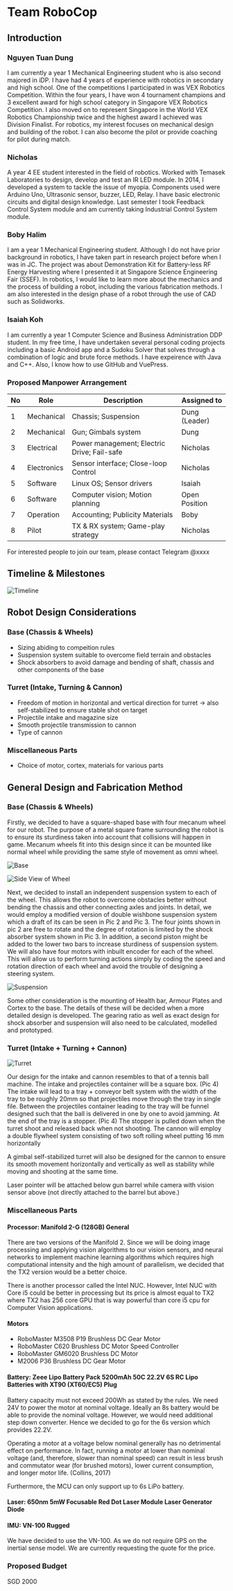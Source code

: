 # Team RoboCop

## Introduction

### Nguyen Tuan Dung

I am currently a year 1 Mechanical Engineering student who is also second majored in iDP. I have had 4 years of experience with robotics in secondary and high school. One of the competitions I participated in was VEX Robotics Competition. Within the four years, I have won 4 tournament champions and 3 excellent award for high school category in Singapore VEX Robotics Competition. I also moved on to represent Singapore in the World VEX Robotics Championship twice and the highest award I achieved was Division Finalist. For robotics, my interest focuses on mechanical design and building of the robot. I can also become the pilot or provide coaching for pilot during match.

### Nicholas

A year 4 EE student interested in the field of robotics. Worked with Temasek Laboratories to design, develop and test an IR LED module. In 2014, I developed a system to tackle the issue of myopia. Components used were Arduino Uno, Ultrasonic sensor, buzzer, LED, Relay. I have basic electronic circuits and digital design knowledge. Last semester I took Feedback Control System module and am currently taking Industrial Control System module.

### Boby Halim

I am a year 1 Mechanical Engineering student. Although I do not have prior background in robotics, I have taken part in research project before when I was in JC. The project was about Demonstration Kit for Battery-less RF Energy Harvesting where I presented it at Singapore Science Engineering Fair (SSEF). In robotics, I would like to learn more about the mechanics and the process of building a robot, including the various fabrication methods. I am also interested in the design phase of a robot through the use of CAD such as Solidworks.

### Isaiah Koh

I am currently a year 1 Computer Science and Business Administration DDP student. In my free time, I have undertaken several personal coding projects including a basic Android app and a Sudoku Solver that solves through a combination of logic and brute force methods. I have expeirence with Java and C++. Also, I know how to use GitHub and VuePress.

### Proposed Manpower Arrangement
No| Role          |  Description                        | Assigned to       | 
--|---------------|---                                  |---                |
 1|  Mechanical   |  Chassis; Suspension                |  Dung (Leader)   |
 2|  Mechanical   |  Gun; Gimbals system                | Dung  |
 3|  Electrical   |  Power management; Electric Drive; Fail-safe   |  Nicholas |
 4|  Electronics  |  Sensor interface; Close-loop Control | Nicholas | 
 5|  Software     | Linux OS; Sensor drivers            | Isaiah     | 
 6|  Software     | Computer vision; Motion planning    | Open Position     | 
 7|  Operation    | Accounting; Publicity Materials     | Boby     |  
 8|  Pilot        | TX & RX system; Game-play strategy  |  Nicholas            |

 For interested people to join our team, please contact Telegram @xxxx 

## Timeline & Milestones

![Timeline](./assets/robocop-timeline.jpg)

## Robot Design Considerations

### Base (Chassis & Wheels)

* Sizing abiding to compeition rules
* Suspension system suitable to overcome field terrain and obstacles
* Shock absorbers to avoid damage and bending of shaft, chassis and other components of the base

### Turret (Intake, Turning & Cannon)

* Freedom of motion in horizontal and vertical direction for turret -> also self-stabilized to ensure stable shot on target
* Projectile intake and magazine size 
* Smooth projectile transmission to cannon 
* Type of cannon 

### Miscellaneous Parts

* Choice of motor, cortex, materials for various parts

## General Design and Fabrication Method

### Base (Chassis & Wheels)

Firstly, we decided to have a square-shaped base with four mecanum wheel for our robot. The purpose of a metal square frame surrounding the robot is to ensure its sturdiness taken into account that collisions will happen in game. Mecanum wheels fit into this design since it can be mounted like normal wheel while providing the same style of movement as omni wheel.

![Base](./assets/robocop-base.jpg)

![Side View of Wheel](./assets/robocop-wheelside.jpg)

Next, we decided to install an independent suspension system to each of the wheel. This allows the robot to overcome obstacles better without bending the chassis and other connecting axles and joints. In detail, we would employ a modified version of double wishbone suspension system which a draft of its can be seen in Pic 2 and Pic 3. The four joints shown in pic 2 are free to rotate and the degree of rotation is limited by the shock absorber system shown in Pic 3.  In addition, a second piston might be added to the lower two bars to increase sturdiness of suspension system. We will also have four motors with inbuilt encoder for each of the wheel. This will allow us to perform turning actions simply by coding the speed and rotation direction of each wheel and avoid the trouble of designing a steering system.

![Suspension](./assets/robocop-suspension.jpg)

Some other consideration is the mounting of Health bar, Armour Plates and Cortex to the base. The details of these will be decided when a more detailed design is developed. The gearing ratio as well as exact design for shock absorber and suspension will also need to be calculated, modelled and prototyped.

### Turret (Intake + Turning + Cannon)

![Turret](./assets/robocop-turret.jpg)

Our design for the intake and cannon resembles to that of a tennis ball machine. The intake and projectiles container will be a square box. (Pic 4) The intake will lead to a tray + conveyor belt system with the width of the tray to be roughly 20mm so that projectiles move through the tray in single file.  Between the projectiles container leading to the tray will be funnel designed such that the ball is delivered in one by one to avoid jamming. At the end of the tray is a stopper. (Pic 4) The stopper is pulled down when the turret shoot and released back when not shooting. The cannon will employ a double flywheel system consisting of two soft rolling wheel putting 16 mm horizontally

A gimbal self-stabilized turret will also be designed for the cannon to ensure its smooth movement horizontally and vertically as well as stability while moving and shooting at the same time. 

Laser pointer will be attached below gun barrel while camera with vision sensor above (not directly attached to the barrel but above.)

### Miscellaneous Parts

#### Processor: Manifold 2-G (128GB) General
There are two versions of the Manifold 2. Since we will be doing image processing and applying vision algorithms to our vision sensors, and neural networks to implement machine learning algorithms which requires high computational intensity and the high amount of parallelism, we decided that the TX2 version would be a better choice.

There is another processor called the Intel NUC.  However, Intel NUC with Core i5 could be better in processing but its price is almost equal to TX2 where TX2 has 256 core GPU that is way powerful than core i5 cpu for Computer Vision applications.

#### Motors

* RoboMaster M3508 P19 Brushless DC Gear Motor
* RoboMaster C620 Brushless DC Motor Speed Controller 
* RoboMaster GM6020 Brushless DC Motor
* M2006 P36 Brushless DC Gear Motor

#### Battery: Zeee Lipo Battery Pack 5200mAh 50C 22.2V 6S RC Lipo Batteries with XT90 (XT60/EC5) Plug

Battery capacity must not exceed 200Wh as stated by the rules. We need 24V to power the motor at nominal voltage. Ideally an 8s battery would be able to provide the nominal voltage. However, we would need additional step down converter. Hence we decided to go for the 6s version which provides 22.2V. 

Operating a motor at a voltage below nominal generally has no detrimental effect on performance. In fact, running a motor at lower than nominal voltage (and, therefore, slower than nominal speed) can result in less brush and commutator wear (for brushed motors), lower current consumption, and longer motor life. (Collins, 2017)

Furthermore, the MCU can only support up to 6s LiPo battery.

#### Laser: 650nm 5mW Focusable Red Dot Laser Module Laser Generator Diode

#### IMU: VN-100 Rugged

We have decided to use the VN-100. As we do not require GPS on the inertial sense model. We are currently requesting the quote for the price. 

### Proposed Budget

SGD 2000